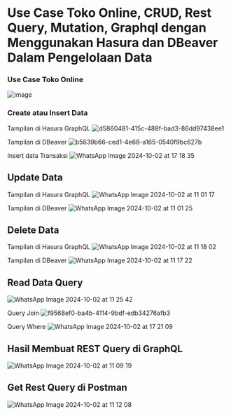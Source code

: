 # Use Case Toko Online, CRUD, Rest Query, Mutation, Graphql dengan Menggunakan Hasura dan DBeaver Dalam Pengelolaan Data

### Use Case Toko Online

![image](https://github.com/user-attachments/assets/33154fd7-51af-4440-ac80-43e41ac4d51a)

### Create atau Insert Data
Tampilan di Hasura GraphQL
![d5860481-415c-488f-bad3-86dd97438ee1](https://github.com/user-attachments/assets/d1e4e248-461c-44ef-923a-b5437edde9f7)

Tampilan di DBeaver
![b5639b66-ced1-4e68-a165-0540f9bc627b](https://github.com/user-attachments/assets/6509ce72-015a-4254-988a-50cd2166860a)

Insert data Transaksi
![WhatsApp Image 2024-10-02 at 17 18 35](https://github.com/user-attachments/assets/78b9d5a6-2454-4ac6-b7d3-58285797ddfe)


## Update Data
Tampilan di Hasura GraphQL
![WhatsApp Image 2024-10-02 at 11 01 17](https://github.com/user-attachments/assets/54a65e8b-9c81-4b36-8f80-89d79c348c81)

Tampilan di DBeaver
![WhatsApp Image 2024-10-02 at 11 01 25](https://github.com/user-attachments/assets/69344ea0-ee91-46c0-9916-78cc8426029e)


## Delete Data
Tampilan di Hasura GraphQL
![WhatsApp Image 2024-10-02 at 11 18 02](https://github.com/user-attachments/assets/1577b571-5247-4b19-b3f6-e24c0e2db672)

Tampilan di DBeaver
![WhatsApp Image 2024-10-02 at 11 17 22](https://github.com/user-attachments/assets/77dad509-7681-4728-8a78-234e2ae88ec6)


## Read Data Query
![WhatsApp Image 2024-10-02 at 11 25 42](https://github.com/user-attachments/assets/d476378d-2929-4585-884e-8e7e38acea2b)

Query Join
![f9568ef0-ba4b-4114-9bdf-edb34276afb3](https://github.com/user-attachments/assets/eeebcbf0-87d0-42e0-bd4c-3db3c8445d8f)

Query Where
![WhatsApp Image 2024-10-02 at 17 21 09](https://github.com/user-attachments/assets/6ca62be4-dd46-4227-8875-d0148ddc6df8)

## Hasil Membuat REST Query di GraphQL
![WhatsApp Image 2024-10-02 at 11 09 19](https://github.com/user-attachments/assets/2d749f8c-bd34-4695-833e-d4057b6b5b2c)

## Get Rest Query di Postman
![WhatsApp Image 2024-10-02 at 11 12 08](https://github.com/user-attachments/assets/99b8e22f-7345-4bd2-bb61-3785438a5184)


